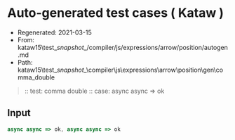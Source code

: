 # Auto-generated test cases ( Kataw )
- Regenerated: 2021-03-15
- From: kataw15\test\__snapshot__/compiler/js/expressions/arrow/position/autogen.md
- Path: kataw15\test\__snapshot__\compiler\js\expressions\arrow\position\gen\comma_double
> :: test: comma double
> :: case: async async => ok
## Input

`````js
async async => ok, async async => ok
`````
